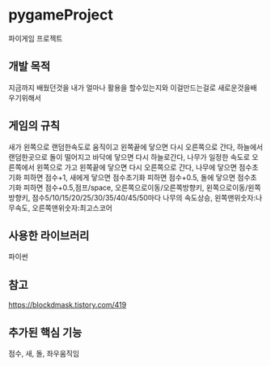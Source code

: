 # pygameProject

파이게임 프로젝트

## 개발 목적

지금까지 배웠던것을 내가 얼마나 활용을 할수있는지와 이걸만드는걸로 새로운것을배우기위해서


## 게임의 규칙

새가 왼쪽으로 랜덤한속도로 움직이고 왼쪽끝에 닿으면 다시 오른쪽으로 간다, 하늘에서 랜덤한곳으로 돌이 떨어지고 바닥에 닿으면 다시 하늘로간다, 나무가 일정한 속도로 오른쪽에서 왼쪽으로 가고 왼쪽끝에 닿으면 다시 오른쪽으로 간다, 나무에 닿으면 점수초기화 피하면 점수+1, 새에게 닿으면 점수초기화 피하면 점수+0.5, 돌에 닿으면 점수초기화 피하면 점수+0.5,점프/space, 오른쪽으로이동/오른쪽방향키, 왼쪽으로이동/왼쪽방향키, 점수5/10/15/20/25/30/35/40/45/50마다 나무의 속도상승, 왼쪽맨위숫자:나무속도, 오른쪽맨위숫자:최고스코어

## 사용한 라이브러리

파이썬

## 참고

https://blockdmask.tistory.com/419

## 추가된 핵심 기능

점수, 새, 돌, 좌우움직임